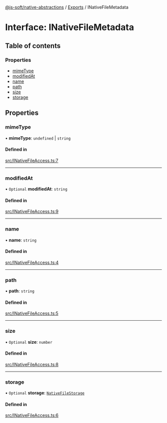 [@js-soft/native-abstractions](../README.md) / [Exports](../modules.md) / INativeFileMetadata

# Interface: INativeFileMetadata

## Table of contents

### Properties

- [mimeType](INativeFileMetadata.md#mimetype)
- [modifiedAt](INativeFileMetadata.md#modifiedat)
- [name](INativeFileMetadata.md#name)
- [path](INativeFileMetadata.md#path)
- [size](INativeFileMetadata.md#size)
- [storage](INativeFileMetadata.md#storage)

## Properties

### mimeType

• **mimeType**: `undefined` \| `string`

#### Defined in

[src/INativeFileAccess.ts:7](https://github.com/js-soft/ts-native-access/blob/f2bbc45/packages/abstractions/src/INativeFileAccess.ts#L7)

___

### modifiedAt

• `Optional` **modifiedAt**: `string`

#### Defined in

[src/INativeFileAccess.ts:9](https://github.com/js-soft/ts-native-access/blob/f2bbc45/packages/abstractions/src/INativeFileAccess.ts#L9)

___

### name

• **name**: `string`

#### Defined in

[src/INativeFileAccess.ts:4](https://github.com/js-soft/ts-native-access/blob/f2bbc45/packages/abstractions/src/INativeFileAccess.ts#L4)

___

### path

• **path**: `string`

#### Defined in

[src/INativeFileAccess.ts:5](https://github.com/js-soft/ts-native-access/blob/f2bbc45/packages/abstractions/src/INativeFileAccess.ts#L5)

___

### size

• `Optional` **size**: `number`

#### Defined in

[src/INativeFileAccess.ts:8](https://github.com/js-soft/ts-native-access/blob/f2bbc45/packages/abstractions/src/INativeFileAccess.ts#L8)

___

### storage

• `Optional` **storage**: [`NativeFileStorage`](../enums/NativeFileStorage.md)

#### Defined in

[src/INativeFileAccess.ts:6](https://github.com/js-soft/ts-native-access/blob/f2bbc45/packages/abstractions/src/INativeFileAccess.ts#L6)
